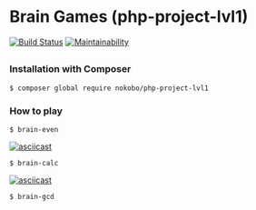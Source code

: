 # Brain Games (php-project-lvl1)

[![Build Status](https://travis-ci.com/nokoboprog/php-project-lvl1.svg?branch=master)](https://travis-ci.com/nokoboprog/php-project-lvl1)
[![Maintainability](https://api.codeclimate.com/v1/badges/1e53b6b5d79c95c6885e/maintainability)](https://codeclimate.com/github/nokoboprog/php-project-lvl1/maintainability)

##

### Installation with Composer

`$ composer global require nokobo/php-project-lvl1`

### How to play

`$ brain-even`

[![asciicast](https://asciinema.org/a/290059.svg)](https://asciinema.org/a/290059)

`$ brain-calc`

[![asciicast](https://asciinema.org/a/290170.svg)](https://asciinema.org/a/290170)

`$ brain-gcd`
